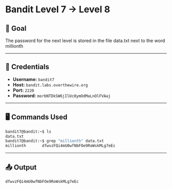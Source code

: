 # Bandit Level 7 → Level 8

## 🧠 Goal


The password for the next level is stored in the file data.txt next to the word millionth

---

## 🔐 Credentials

- **Username:** `bandit7`
- **Host:** `bandit.labs.overthewire.org`
- **Port:** `2220`
- **Password:** `morbNTDkSW6jIlUc0ymOdMaLnOlFVAaj`

---

## 🖥️ Commands Used

```bash
bandit7@bandit:~$ ls
data.txt
bandit7@bandit:~$ grep "millionth" data.txt
millionth       dfwvzFQi4mU0wfNbFOe9RoWskMLg7eEc

```
___

## 📤 Output
```bash
dfwvzFQi4mU0wfNbFOe9RoWskMLg7eEc
```

